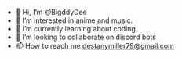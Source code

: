 - 👋 Hi, I’m @BigddyDee
- 👀 I’m interested in anime and music.
- 🌱 I’m currently learning about coding
- 💞️ I’m looking to collaborate on discord bots
- 📫 How to reach me destanymiller79@gmail.com

<!---
BigddyDee/BigddyDee is a ✨ special ✨ repository because its `README.md` (this file) appears on your GitHub profile.
You can click the Preview link to take a look at your changes.
--->
